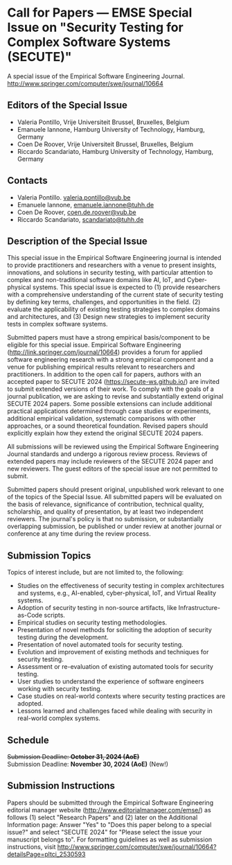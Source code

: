 # Call for Papers ― EMSE Special Issue on "Security Testing for Complex Software Systems (SECUTE)"

A special issue of the Empirical Software Engineering Journal. http://www.springer.com/computer/swe/journal/10664

## Editors of the Special Issue

- Valeria Pontillo, Vrije Universiteit Brussel, Bruxelles, Belgium
- Emanuele Iannone, Hamburg University of Technology, Hamburg, Germany
- Coen De Roover, Vrije Universiteit Brussel, Bruxelles, Belgium
- Riccardo Scandariato, Hamburg University of Technology, Hamburg, Germany

## Contacts

- Valeria Pontillo. valeria.pontillo@vub.be
- Emanuele Iannone, emanuele.iannone@tuhh.de 
- Coen De Roover, coen.de.roover@vub.be 
- Riccardo Scandariato, scandariato@tuhh.de

## Description of the Special Issue

This special issue in the Empirical Software Engineering journal is intended to provide practitioners and researchers with a venue to present insights, innovations, and solutions in security testing, with particular attention to complex and non-traditional software domains like AI, IoT, and Cyber-physical systems. This special issue is expected to (1) provide researchers with a comprehensive understanding of the current state of security testing by defining key terms, challenges, and opportunities in the field. (2) evaluate the applicability of existing testing strategies to complex domains and architectures, and (3) Design new strategies to implement security tests in complex software systems.

Submitted papers must have a strong empirical basis/component to be eligible for this special issue. Empirical Software Engineering (http://link.springer.com/journal/10664) provides a forum for applied software engineering research with a strong empirical component and a venue for publishing empirical results relevant to researchers and practitioners. In addition to the open call for papers, authors with an accepted paper to SECUTE 2024 (https://secute-ws.github.io/) are invited to submit extended versions of their work. To comply with the goals of a journal publication, we are asking to revise and substantially extend original SECUTE 2024 papers. Some possible extensions can include additional practical applications determined through case studies or experiments, additional empirical validation, systematic comparisons with other approaches, or a sound theoretical foundation. Revised papers should explicitly explain how they extend the original SECUTE 2024 papers.

All submissions will be reviewed using the Empirical Software Engineering Journal standards and undergo a rigorous review process. Reviews of extended papers may include reviewers of the SECUTE 2024 paper and new reviewers. The guest editors of the special issue are not permitted to submit.

Submitted papers should present original, unpublished work relevant to one of the topics of the Special Issue. All submitted papers will be evaluated on the basis of relevance, significance of contribution, technical quality, scholarship, and quality of presentation, by at least two independent reviewers. The journal's policy is that no submission, or substantially overlapping submission, be published or under review at another journal or conference at any time during the review process.

## Submission Topics

Topics of interest include, but are not limited to, the following:

- Studies on the effectiveness of security testing in complex architectures and systems, e.g., AI-enabled, cyber-physical, IoT, and Virtual Reality systems.
- Adoption of security testing in non-source artifacts, like Infrastructure-as-Code scripts.
- Empirical studies on security testing methodologies.
- Presentation of novel methods for soliciting the adoption of security testing during the development.
- Presentation of novel automated tools for security testing.
- Evolution and improvement of existing methods and techniques for security testing.
- Assessment or re-evaluation of existing automated tools for security testing.
- User studies to understand the experience of software engineers working with security testing.
- Case studies on real-world contexts where security testing practices are adopted.
- Lessons learned and challenges faced while dealing with security in real-world complex systems.

## Schedule

~~Submission Deadline: **October 31, 2024 (AoE)**~~  
Submission Deadline: **November 30, 2024 (AoE)** (New!)

## Submission Instructions

Papers should be submitted through the Empirical Software Engineering editorial manager website (http://www.editorialmanager.com/emse/) as follows (1) select "Research Papers" and (2) later on the Additional Information page: Answer "Yes" to "Does this paper belong to a special issue?" and select "SECUTE 2024" for "Please select the issue your manuscript belongs to". For formatting guidelines as well as submission instructions, visit http://www.springer.com/computer/swe/journal/10664?detailsPage=pltci_2530593
